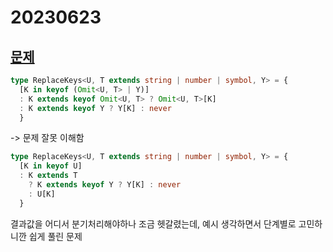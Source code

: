 # 20230623

## [문제](https://www.typescriptlang.org/play?ssl=47&ssc=16&pln=47&pc=20#code/PQKgUABBCM0MwAYIFoICUCmAHANgQwGMMBpDATwGdIVla7qAjMiQRliWIAKAARwFcd8TAFa8AdhgCUEAMQBbDABMAlr1kyA9gyEYCAF2QBrclWrSzEAIq8MFXUvWiw1AJKzcGeaN0Q8EXWSwMdGx8IlJKABo-AAs8bwAnEMIgo0oIJVEIMXtM-0CKKKUAMwgKdXk-AKDYighRdW9daKVa1KiRW1KDJSwIRNxCDIBzCOoAQUrAvzwjWqbEoLx4odUMLwoAOidqADF1eIgMAA88NxwMAC4nKAADO90qKDyggDl1BQwJgF4IAG9qJ5VC4QADkYxBALqp0upV08WGkKK+CGwNEqgYGHi1AAvtdJq93hgAEIQH7-KCAwLAkFEiEU9IKVHozGI5FM2QYrFQXHUZ4QN4fADCpL+kOe1MFdIpomhwNs8NEQ1ZeBRdWZXIgPN5VX5hNqPwFnwgAB9dR8SabDYK8XzMAMiApDfrgvaSMYADxOqIgmXyEEm0FIlUgqK-X0wtEczFRIOq+XDbEAPggwGAf3FoPBUXD7M5MbZsIVQ2xAd+GZpIYZuejEFjcrhCdL5cl2dlaqj8XzKvrRZLqYgAHd1PwFH0kkQoRUivFyoXhn51O282PXbXkbWZ2pI5yF3PFVttVM7aFFG9dABRI4tXThZ3H5K3z1673hyu-PB4avxJMptNloGZpWOZ1BgABuNZ1kumIlpahIWumAEgi2k4RmBEEFtu0G-oOw44KO-Qnihu7iOBGp3DceLJgAakoGADhADgQAA4kougABK8AwwLRLouhYBQFypg8BDRBsQibPsQzALAiBgCAwBOKAEAAPqqWp6lqRAACaw4HIKhIQGxmJBBppmqRA8lOLa45upQ7oAKpRAAKocRy6GsCi1PGioBphBymhQZAcuoOBRFpyZktQADaxDpJkqTqCUHAAPKyKxDnOcmppaRIAC6EDUMCsXHO5oieRACUlKl6WORATnJgA-BA1W6BldWJjF+WFRAxVuR5rTkIl2kQE1WmdRAqJoRqPJKWZpl1TY3iCngFA2Cpc3qRZClKG4+yNDqvwQOeACOvB4KFR1HIEeiahus4glwzzICJ53nIqNjALwdg4BQEJgHyhrfKKlIwmCUrAd5SpQJBflgDyANwSK5L4tStLUEojJQRqMPqnDVk6laSOHqDkrUBDDaKtQOMdnj-06veDqA0TIPUuCZNtrD0MFpDtPWa6jqI5FLOgmjUAY1+VPcxTSrw-TNkC0KzMo6CpNQMBnNrt2e4y-jUxvC80JM0Lytg5LWsa+rU28wT6gG-IhPG82UrU5y7PyJNpHW3reoikzsHmgGVp00e8tOiKDOnoSEymhHCvEgGsdBwjHwUPr0K+7bhtR4Hmf24Swr+8SutBAQK1rT8UXUJe12tSdZ04O6EePl6oKvgGIKxm+KFfgA3JrcbS5qiZRIneqJsPVdXTotenedjc2c3z6t9CXcfl+Q9RE6afyOPoy5YpIDrRt5k7Lw8RNJiEAAMrufxR-H1tYCgNQyZX7EiQQGQumlCFX05AJEAeJ8QEkJCgIkxISWWNJeACBgB4FEBQAcLIoDUVovRMofA7AOAAUA-iglgDCVEuJDYkloGIGABgv+2CX4QAALL7CCIKWIAg1hDBsNxXieDQHgOIZJOSCkgA)

```ts
type ReplaceKeys<U, T extends string | number | symbol, Y> = {
  [K in keyof (Omit<U, T> | Y)] 
  : K extends keyof Omit<U, T> ? Omit<U, T>[K] 
  : K extends keyof Y ? Y[K] : never
  }
```

-> 문제 잘못 이해함

```ts
type ReplaceKeys<U, T extends string | number | symbol, Y> = {
  [K in keyof U] 
  : K extends T
    ? K extends keyof Y ? Y[K] : never
    : U[K]
  }
```

결과값을 어디서 분기처리해야하나 조금 헷갈렸는데, 예시 생각하면서 단계별로 고민하니깐 쉽게 풀린 문제